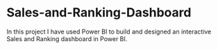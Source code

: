 # Sales-and-Ranking-Dashboard
In this project I have used Power BI to build and designed an interactive Sales and Ranking dashboard in Power BI.
